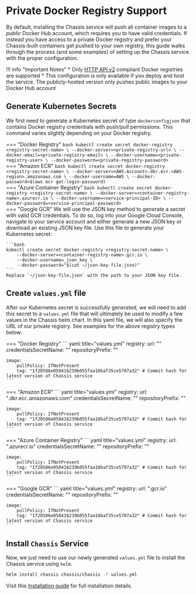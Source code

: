 # Private Docker Registry Support

By default, installing the Chassis service will push all container images to a *public* Docker Hub account, which requires you to have valid credentials. If instead you have access to a private Docker registry and prefer your Chassis-built containers get pushed to your own registry, this guide walks through the process (and some examples) of setting up the Chassis service with the proper configuration.

!!! info "Important Notes"
    * Only [HTTP API v2](https://docs.docker.com/registry/spec/api/) compliant Docker registries are supported
    * This configuration is only available if you deploy and host the service. The publicly-hosted version only pushes public images to your Docker Hub account 

## Generate Kubernetes Secrets

We first need to generate a Kubernetes secret of type `dockerconfigjson` that contains Docker registry credentials with push/pull permissions. This command varies slightly depending on your Docker registry.

=== "Docker Registry"
    ```bash
    kubectl create secret docker-registry <registry-secret-name> \
        --docker-server=<private-registry-url> \
        --docker-email=<private-registry-email> \
        --docker-username=<private-registry-user> \
        --docker-password=<private-registry-password>
    ```  
=== "Amazon ECR"
    ```bash
    kubectl create secret docker-registry <registry-secret-name> \
        --docker-server=<AWS-Account>.dkr.ecr.<AWS-region>.amazonaws.com \
        --docker-username=AWS \
        --docker-password=$(aws ecr get-login-password)
    ```    
=== "Azure Container Registry"
    ```bash
    kubectl create secret docker-registry <registry-secret-name> \
        --docker-server=<container-registry-name>.azurecr.io \
        --docker-username=<service-principal-ID> \
        --docker-password=<service-principal-password>
    ```  
=== "Google GCR"
    We will use the JSON key method to generate a secret with valid GCR credentials. To do so, log into your Google Cloud Console, navigate to your service account and either generate a new JSON key or download an existing JSON key file. Use this file to generate your Kubernetes secret:

    ```bash
    kubectl create secret docker-registry <registry-secret-name> \
        --docker-server=<container-registry-name>.gcr.io \
        --docker-username=_json_key \
        --docker-password="$(cat ~/json-key-file.json)"
    ```
    Replace `~/json-key-file,json` with the path to your JSON key file.      


## Create `values.yml` file

After our Kubernetes secret is successfully generated, we will need to add this secret to a `values.yml` file that will ultimately be used to modify a few values in the Chassis helm chart. In this yaml file, we will also specify the URL of our private registry. See examples for the above registry types below: 

=== "Docker Registry"
    ``` yaml title="values.yml"
    registry:
        url: "<private-registry-url>"
        credentialsSecretName: "<registry-secret-name>"
        repositoryPrefix: ""

    image:
        pullPolicy: IfNotPresent
        tag: "1f20586e050416239b055faa18baf35ce5707a32" # Commit hash for latest version of Chassis service
    ```
=== "Amazon ECR"
    ``` yaml title="values.yml"
    registry:
        url: "<AWS-Account>.dkr.ecr.<AWS-region>.amazonaws.com"
        credentialsSecretName: "<registry-secret-name>"
        repositoryPrefix: ""

    image:
        pullPolicy: IfNotPresent
        tag: "1f20586e050416239b055faa18baf35ce5707a32" # Commit hash for latest version of Chassis service
    ```
=== "Azure Container Registry"
    ``` yaml title="values.yml"
    registry:
        url: "<container-registry-name>.azurecr.io"
        credentialsSecretName: "<registry-secret-name>"
        repositoryPrefix: ""

    image:
        pullPolicy: IfNotPresent
        tag: "1f20586e050416239b055faa18baf35ce5707a32" # Commit hash for latest version of Chassis service
    ```
=== "Google GCR"
    ``` yaml title="values.yml"
    registry:
        url: "<container-registry-name>.gcr.io"
        credentialsSecretName: "<registry-secret-name>"
        repositoryPrefix: ""

    image:
        pullPolicy: IfNotPresent
        tag: "1f20586e050416239b055faa18baf35ce5707a32" # Commit hash for latest version of Chassis service
    ```

## Install `Chassis` Service

Now, we just need to use our newly generated `values.yml` file to install the Chassis service using `helm`.

``` bash
helm install chassis chassis/chassis -f values.yml
```

Visit this [Installation guide](../tutorials/deploy-manual.md) for full installation details.


